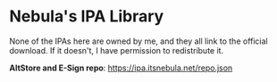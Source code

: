 # Nebula's IPA Library

None of the IPAs here are owned by me, and they all link to the official download. If it doesn't, I have permission to redistribute it.

**AltStore and E-Sign repo**: https://ipa.itsnebula.net/repo.json
